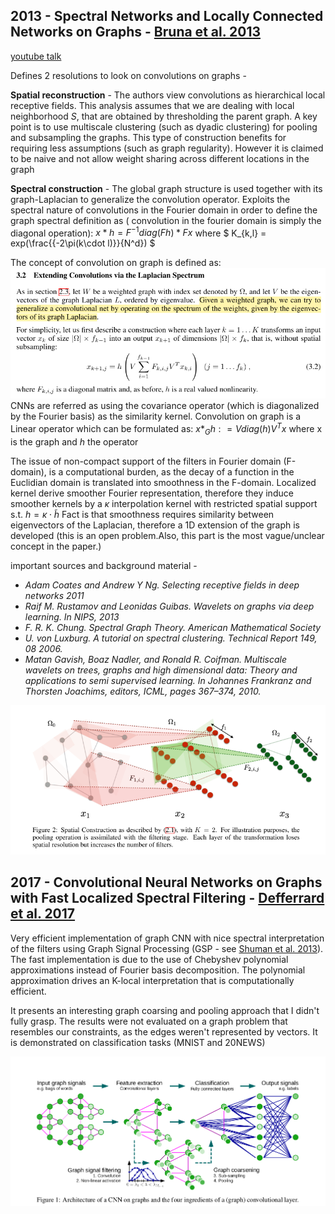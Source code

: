 ## 2013 - Spectral Networks and Locally Connected Networks on Graphs - [Bruna et al. 2013](http://arxiv.org/abs/1312.6203) 
[youtube talk](https://www.youtube.com/watch?v=xk17mfFxkag)
 
Defines 2 resolutions to look on convolutions on graphs -
 
**Spatial reconstruction** - 
The authors view convolutions as hierarchical local receptive fields. This analysis assumes that we are dealing with local neighborhood $S$, that are obtained by thresholding the parent graph. A key point is to use multiscale clustering (such as dyadic clustering) for pooling and subsampling the graphs.
This type of construction benefits for requiring less assumptions (such as graph regularity). However it is claimed to be naive and not allow weight sharing across different locations in the graph
 
**Spectral construction** - 
The global graph structure is used together with its graph-Laplacian to generalize the convolution operator.
Exploits the spectral nature of convolutions in the Fourier domain in order to define the graph spectral definition as ( convolution in the fourier domain is simply the diagonal operation): $x*h = F^{-1} diag(Fh) * Fx$
where $ K_{k,l} = exp(\frac{{-2\pi(k\cdot l)}}{N^d}) $
 
The concept of convolution on graph is defined as:
![alt text](https://github.com/NoamGit/paper_reviews/blob/master/graphs/pictures/image.png)
CNNs are referred as using the covariance operator (which is diagonalized by the Fourier basis) as the similarity kernel.
Convolution on graph is a Linear operator which can be formulated as:
 $x*_{G}h: = Vdiag(h)V^Tx$  where x is the graph and $h$ the operator
 
The issue of non-compact support of the filters in Fourier domain (F-domain), is a computational burden, as the decay of a function in the Euclidian domain is translated into smoothness in the F-domain. Localized kernel derive smoother Fourier representation, therefore they induce smoother kernels by a $\kappa$ interpolation kernel with restricted spatial support s.t. $h = \kappa \cdot \tilde{h}$
Fact is that smoothness requires similarity between eigenvectors of the Laplacian, therefore a 1D extension of the graph is developed (this is an open problem.Also, this part is the most vague/unclear concept in the paper.)
 
important sources and background material -
- _Adam Coates and Andrew Y Ng. Selecting receptive fields in deep networks 2011_
- _Raif M. Rustamov and Leonidas Guibas. Wavelets on graphs via deep learning. In NIPS, 2013_
- _F. R. K. Chung. Spectral Graph Theory. American Mathematical Society_
- _U. von Luxburg. A tutorial on spectral clustering. Technical Report 149, 08 2006._
- _Matan Gavish, Boaz Nadler, and Ronald R. Coifman. Multiscale wavelets on trees, graphs
and high dimensional data: Theory and applications to semi supervised learning. In Johannes
Frankranz and Thorsten Joachims, editors, ICML, pages 367–374, 2010._


![alt text](https://github.com/NoamGit/paper_reviews/blob/master/graphs/pictures/Screenshot%20from%202017-05-20%2014-33-10.png)

## 2017 - Convolutional Neural Networks on Graphs with Fast Localized Spectral Filtering - [Defferrard et al. 2017](http://arxiv.org/abs/1606.09375)

Very efficient implementation of graph CNN with nice spectral interpretation of the filters using Graph Signal Processing (GSP - see [Shuman et al. 2013](https://arxiv.org/pdf/1211.0053.pdf)). 
The fast implementation is due to the use of Chebyshev polynomial approximations instead of Fourier basis decomposition. The polynomial approximation drives an K-local interpretation that is computationally efficient. 
  
It presents an interesting graph coarsing and pooling approach that I didn't fully grasp. The results were not evaluated on a graph problem that resembles our constraints, as the edges weren't represented by vectors. It is demonstrated on classification tasks (MNIST and 20NEWS)

![alt text](https://github.com/NoamGit/paper_reviews/blob/master/graphs/pictures/Screenshot%20from%202017-05-13%2015-39-02.png)
